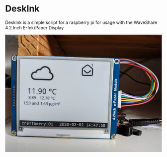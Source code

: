 # DeskInk
DeskInk is a simple script for a raspberry pi for usage with the WaveShare 4.2 Inch E-Ink/Paper Display

![DeskInk Image](github/DeskInk-image.jpg)
